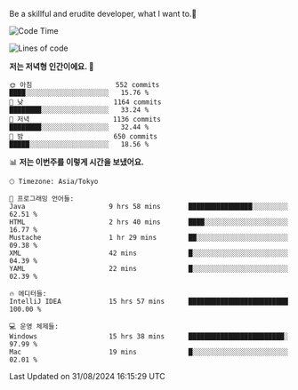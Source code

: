 Be a skillful and erudite developer, what I want to.👶

<!--START_SECTION:waka-->
![Code Time](http://img.shields.io/badge/Code%20Time-1%2C214%20hrs-blue)

![Lines of code](https://img.shields.io/badge/%EC%A0%80%EB%8A%94%20%EC%97%AC%ED%83%9C%EA%B9%8C%EC%A7%80%20-2.7%20million%20%EC%A4%84%EC%9D%98%20%EC%BD%94%EB%93%9C%EB%A5%BC%20%EC%9E%91%EC%84%B1%ED%96%88%EC%96%B4%EC%9A%94.-blue)

**저는 저녁형 인간이에요. 🦉** 

```text
🌞 아침                     552 commits         ████░░░░░░░░░░░░░░░░░░░░░   15.76 % 
🌆 낮　                     1164 commits        ████████░░░░░░░░░░░░░░░░░   33.24 % 
🌃 저녁                     1136 commits        ████████░░░░░░░░░░░░░░░░░   32.44 % 
🌙 밤　                     650 commits         █████░░░░░░░░░░░░░░░░░░░░   18.56 % 
```


📊 **저는 이번주를 이렇게 시간을 보냈어요.** 

```text
🕑︎ Timezone: Asia/Tokyo

💬 프로그래밍 언어들: 
Java                     9 hrs 58 mins       ████████████████░░░░░░░░░   62.51 % 
HTML                     2 hrs 40 mins       ████░░░░░░░░░░░░░░░░░░░░░   16.77 % 
Mustache                 1 hr 29 mins        ██░░░░░░░░░░░░░░░░░░░░░░░   09.38 % 
XML                      42 mins             █░░░░░░░░░░░░░░░░░░░░░░░░   04.39 % 
YAML                     22 mins             █░░░░░░░░░░░░░░░░░░░░░░░░   02.39 % 

🔥 에디터들: 
IntelliJ IDEA            15 hrs 57 mins      █████████████████████████   100.00 % 

💻 운영 체제들: 
Windows                  15 hrs 38 mins      ████████████████████████░   97.99 % 
Mac                      19 mins             █░░░░░░░░░░░░░░░░░░░░░░░░   02.01 % 
```


 Last Updated on 31/08/2024 16:15:29 UTC
<!--END_SECTION:waka-->
